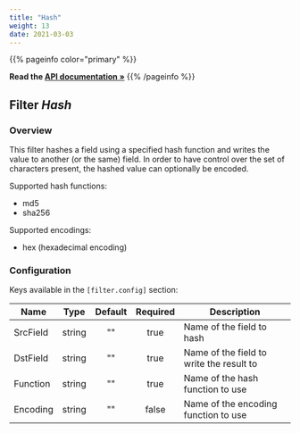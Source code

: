 ```yaml
---
title: "Hash"
weight: 13
date: 2021-03-03
---
```

{{% pageinfo color="primary" %}}

**Read the [API documentation &raquo;](https://pkg.go.dev/github.com/AdRoll/baker/filter#Hash)**
{{% /pageinfo %}}

## Filter *Hash*

### Overview
This filter hashes a field using a specified hash function and writes the value 
to another (or the same) field. In order to have control over the set of characters
present, the hashed value can optionally be encoded.
	
	
Supported hash functions:
 - md5
 - sha256

Supported encodings:
- hex (hexadecimal encoding)


### Configuration

Keys available in the `[filter.config]` section:

|Name|Type|Default|Required|Description|
|----|:--:|:-----:|:------:|-----------|
| SrcField| string| ""| true| Name of the field to hash|
| DstField| string| ""| true| Name of the field to write the result to|
| Function| string| ""| true| Name of the hash function to use|
| Encoding| string| ""| false| Name of the encoding function to use|

